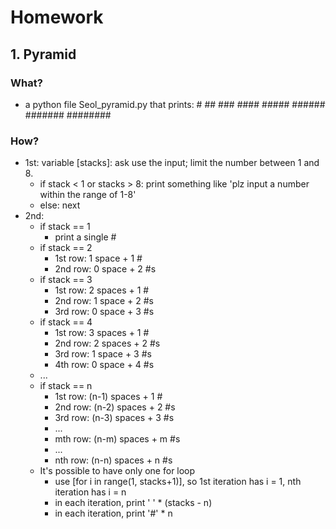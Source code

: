 # Homework

## 1. Pyramid

### What?
- a python file Seol_pyramid.py that prints:
	       #
	      ##
	     ###
	    ####
	   #####
	  ######
	 #######
	########

### How?
- 1st: variable [stacks]: ask use the input; limit the number between 1 and 8.
    - if stack < 1 or stacks > 8: print something like 'plz input a number within the range of 1-8'
    - else: next
- 2nd:
    - if stack == 1
        - print a single #
    - if stack == 2
        - 1st row: 1 space + 1 #
        - 2nd row: 0 space + 2 #s
    - if stack == 3
        - 1st row: 2 spaces + 1 #
        - 2nd row: 1 space + 2 #s
        - 3rd row: 0 space + 3 #s
    - if stack == 4
        - 1st row: 3 spaces + 1 #
        - 2nd row: 2 spaces + 2 #s
        - 3rd row: 1 space + 3 #s
        - 4th row: 0 space + 4 #s
    - ...
    - if stack == n
        - 1st row: (n-1) spaces + 1 #
        - 2nd row: (n-2) spaces + 2 #s
        - 3rd row: (n-3) spaces + 3 #s
        - ...
        - mth row: (n-m) spaces + m #s
        - ...
        - nth row: (n-n) spaces + n #s
    - It's possible to have only one for loop
        - use [for i in range(1, stacks+1)], so 1st iteration has i = 1, nth iteration has i = n
        - in each iteration, print ' ' * (stacks - n)
        - in each iteration, print '#' * n